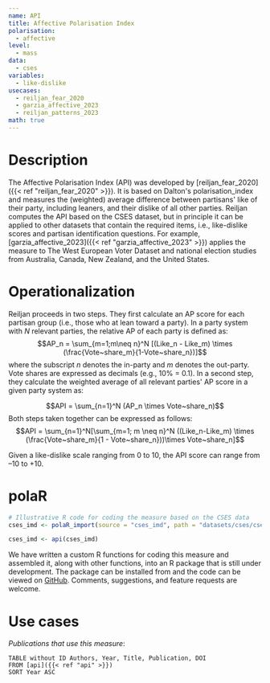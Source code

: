 ```yaml
---
name: API
title: Affective Polarisation Index
polarisation:
  - affective
level:
  - mass
data:
  - cses
variables:
  - like-dislike
usecases:
  - reiljan_fear_2020
  - garzia_affective_2023
  - reiljan_patterns_2023
math: true
---
```

# Description
The Affective Polarisation Index (API) was developed by [reiljan_fear_2020]({{< ref "reiljan_fear_2020" >}}). It is based on Dalton's polarisation_index and measures the (weighted) average difference between partisans' like of their party, including leaners, and their dislike of all other parties. Reiljan computes the API based on the CSES dataset, but in principle it can be applied to other datasets that contain the required items, i.e., like-dislike scores and partisan identification questions. For example, [garzia_affective_2023]({{< ref "garzia_affective_2023" >}}) applies the measure to The West European Voter Dataset and national election studies from Australia, Canada, New Zealand, and the United States.

# Operationalization
Reiljan proceeds in two steps. They first calculate an AP score for each partisan group (i.e., those who at lean toward a party). In a party system with $N$ relevant parties, the relative AP of each party is defined as:
$$AP_n = \sum_{m=1;m\neq n}^N [(Like_n - Like_m) \times (\frac{Vote~share_m}{1-Vote~share_n})]$$
where the subscript $n$ denotes the in-party and $m$ denotes the out-party. Vote shares are expressed as decimals (e.g., 10% = 0.1). In a second step, they calculate the weighted average of all relevant parties' AP score in a given party system as:

$$API = \sum_{n=1}^N (AP_n \times Vote~share_n)$$
Both steps taken together can be expressed as follows:
$$API = \sum_{n=1}^N[\sum_{m=1; m \neq n}^N ((Like_n-Like_m) \times (\frac{Vote~share_m}{1 - Vote~share_n}))\times Vote~share_n]$$

Given a like-dislike scale ranging from 0 to 10, the API score can  range from –10 to +10.
​
# polaR
```r
# Illustrative R code for coding the measure based on the CSES data
cses_imd <- polaR_import(source = "cses_imd", path = "datasets/cses/cses_imd.dta")

cses_imd <- api(cses_imd)
```
We have written a custom R functions for coding this measure and assembled it, along with other functions, into an R package that is still under development. The package can be installed from and the code can be viewed on [GitHub](https://github.com/felixgruenewald/polref). Comments, suggestions, and feature requests are welcome.
​
# Use cases
*Publications that use this measure*:
```dataview
TABLE without ID Authors, Year, Title, Publication, DOI
FROM [api]({{< ref "api" >}})
SORT Year ASC
```
